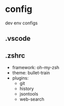# config
dev env configs

## .vscode

## .zshrc
- framework: oh-my-zsh
- theme: bullet-train
- plugins:
    - git
    - history
    - jsontools
    - web-search
